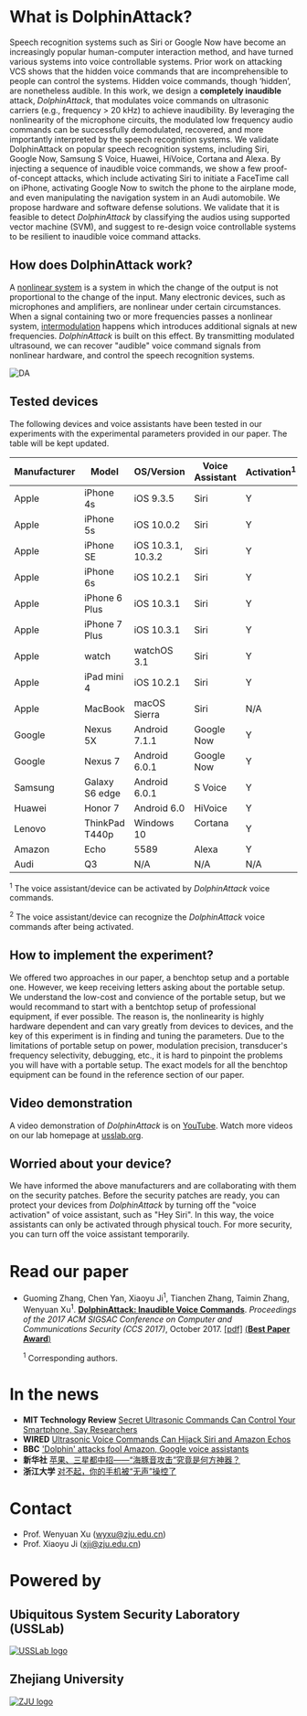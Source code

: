 # What is DolphinAttack?
Speech recognition systems such as Siri or Google Now have become an increasingly popular human-computer interaction method, and have turned various systems into voice controllable systems. Prior work on attacking VCS shows that the hidden voice commands that are incomprehensible to people can control the systems. Hidden voice commands, though ‘hidden’, are nonetheless audible. In this work, we design a **completely inaudible** attack, *DolphinAttack*, that modulates voice commands on ultrasonic carriers (e.g., frequency > 20 kHz) to achieve inaudibility. By leveraging the nonlinearity of the microphone circuits, the modulated low frequency audio commands can be successfully demodulated, recovered, and more importantly interpreted by the speech recognition systems. We validate DolphinAttack on popular speech recognition systems, including Siri, Google Now, Samsung S Voice, Huawei, HiVoice, Cortana and Alexa. By injecting a sequence of inaudible voice commands, we show a few proof-of-concept attacks, which include activating Siri to initiate a FaceTime call on iPhone, activating Google Now to switch the phone to the airplane mode, and even manipulating the navigation system in an Audi automobile. We propose hardware and software defense solutions. We validate that it is feasible to detect *DolphinAttack* by classifying the audios using supported vector machine (SVM), and suggest to re-design voice controllable systems to be resilient to inaudible voice command attacks.

## How does DolphinAttack work?
A [nonlinear system](https://en.wikipedia.org/wiki/Nonlinear_system) is a system in which the change of the output is not proportional to the change of the input. Many electronic devices, such as microphones and amplifiers, are nonlinear under certain circumstances. When a signal containing two or more frequencies passes a nonlinear system, [intermodulation](https://en.wikipedia.org/wiki/Intermodulation) happens which introduces additional signals at new frequencies. *DolphinAttack* is built on this effect. By transmitting modulated ultrasound, we can recover "audible" voice command signals from nonlinear hardware, and control the speech recognition systems. 

![DA](https://github.com/USSLab/DolphinAttack/blob/master/images/receiver.png)</a>

## Tested devices
The following devices and voice assistants have been tested in our experiments with the experimental parameters provided in our paper. The table will be kept updated.

Manufacturer | Model | OS/Version | Voice Assistant | Activation<sup>1</sup> | Recognition<sup>2</sup>
------------ | ------| -----------| --------------  | ---------------------- | ----------
Apple        | iPhone 4s          | iOS 9.3.5       | Siri            | Y           | Y
Apple        | iPhone 5s          | iOS 10.0.2      | Siri            | Y           | Y
Apple        | iPhone SE          | iOS 10.3.1, 10.3.2 | Siri         | Y           | Y
Apple        | iPhone 6s          | iOS 10.2.1      | Siri            | Y           | Y
Apple        | iPhone 6 Plus      | iOS 10.3.1      | Siri            | Y           | N
Apple        | iPhone 7 Plus      | iOS 10.3.1      | Siri            | Y           | Y
Apple        | watch              | watchOS 3.1     | Siri            | Y           | Y
Apple        | iPad mini 4        | iOS 10.2.1      | Siri            | Y           | Y
Apple        | MacBook            | macOS Sierra    | Siri            | N/A           | Y
Google       | Nexus 5X           | Android 7.1.1   | Google Now      | Y           | Y
Google       | Nexus 7            | Android 6.0.1   | Google Now      | Y           | Y
Samsung      | Galaxy S6 edge     | Android 6.0.1   | S Voice         | Y           | Y
Huawei       | Honor 7            | Android 6.0     | HiVoice         | Y           | Y
Lenovo       | ThinkPad T440p     | Windows 10      | Cortana         | Y           | Y
Amazon       | Echo               | 5589            | Alexa           | Y           | Y
Audi         | Q3                 | N/A             | N/A             | N/A           | Y

<sup>1</sup> The voice assistant/device can be activated by *DolphinAttack* voice commands.

<sup>2</sup> The voice assistant/device can recognize the *DolphinAttack* voice commands after being activated.

## How to implement the experiment?
We offered two approaches in our paper, a benchtop setup and a portable one. However, we keep receiving letters asking about the portable setup. We understand the low-cost and convience of the portable setup, but we would recommand to start with a bentchtop setup of professional equipment, if ever possible. The reason is, the nonlinearity is highly hardware dependent and can vary greatly from devices to devices, and the key of this experiment is in finding and tuning the parameters. Due to the limitations of portable setup on power, modulation precision, transducer's frequency selectivity, debugging, etc., it is hard to pinpoint the problems you will have with a portable setup. The exact models for all the benchtop equipment can be found in the reference section of our paper.

## Video demonstration
A video demonstration of *DolphinAttack* is on [YouTube](https://youtu.be/21HjF4A3WE4). Watch more videos on our lab homepage at [usslab.org](http://usslab.org/projects/dolphinAttack.html).

## Worried about your device?
We have informed the above manufacturers and are collaborating with them on the security patches. Before the security patches are ready, you can protect your devices from *DolphinAttack* by turning off the "voice activation" of voice assistant, such as "Hey Siri". In this way, the voice assistants can only be activated through physical touch. For more security, you can turn off the voice assistant temporarily. 

# Read our paper
* Guoming Zhang, Chen Yan, Xiaoyu Ji<sup>1</sup>, Tianchen Zhang, Taimin Zhang, Wenyuan Xu<sup>1</sup>. [**DolphinAttack: Inaudible Voice Commands**](https://dl.acm.org/citation.cfm?id=3134052). *Proceedings of the 2017 ACM SIGSAC Conference on Computer and Communications Security (CCS 2017)*, October 2017. [[pdf]](http://usslab.org/papers/CCS2017_DolphinAttack_CameraReady.pdf) [(**Best Paper Award**)](https://www.sigsac.org/ccs/CCS2017/awards.html)

  <sup>1</sup> Corresponding authors.

# In the news
* **MIT Technology Review** [Secret Ultrasonic Commands Can Control Your Smartphone, Say Researchers](https://www.technologyreview.com/s/608825/secret-ultrasonic-commands-can-control-your-smartphone-say-researchers/)
* **WIRED** [Ultrasonic Voice Commands Can Hijack Siri and Amazon Echos](https://www.wired.com/story/security-roundup-germany-election-software-is-hackable)
* **BBC** ['Dolphin' attacks fool Amazon, Google voice assistants](http://www.bbc.com/news/technology-41188557) 
* **新华社** [苹果、三星都中招——“海豚音攻击”究竟是何方神器？](http://www.xinhuanet.com/fortune/2017-10/31/c_1121881819.htm)
* **浙江大学** [对不起，你的手机被“无声”操控了](http://www.zju.edu.cn/2017/0911/c578a637706/page.htm)

# Contact
* Prof. Wenyuan Xu (<wyxu@zju.edu.cn>)
* Prof. Xiaoyu Ji (<xji@zju.edu.cn>)

# Powered by
## Ubiquitous System Security Laboratory (USSLab)
<a href="http:/usslab.org">![USSLab logo](https://github.com/USSLab/DolphinAttack/blob/master/images/usslab_logo.png)</a>
## Zhejiang University 
<a href="http://www.zju.edu.cn/english/">![ZJU logo](https://github.com/USSLab/DolphinAttack/blob/master/images/zju_logo.png)</a>
